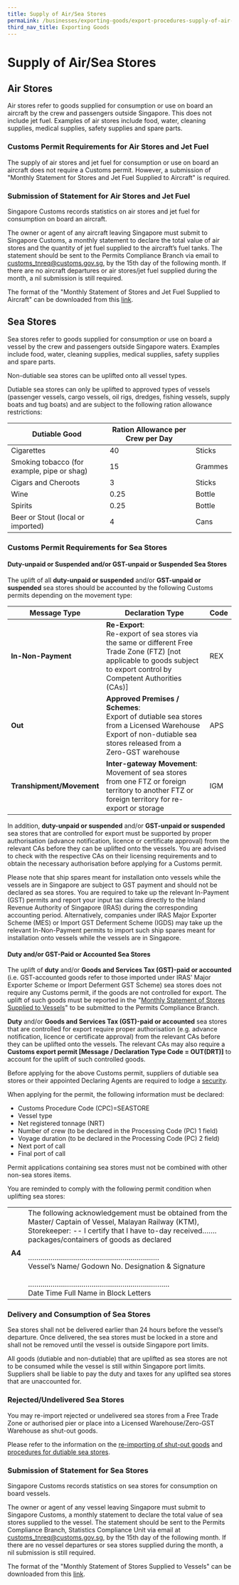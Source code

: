 ```yaml
---
title: Supply of Air/Sea Stores
permaLink: /businesses/exporting-goods/export-procedures-supply-of-air-sea-stores 
third_nav_title: Exporting Goods
---
```


# Supply of Air/Sea Stores

## Air Stores

Air stores refer to goods supplied for consumption or use on board an aircraft by the crew and passengers outside Singapore. This does not include jet fuel. Examples of air stores include food, water, cleaning supplies, medical supplies, safety supplies and spare parts.

### Customs Permit Requirements for Air Stores and Jet Fuel

The supply of air stores and jet fuel for consumption or use on board an aircraft does not require a Customs permit. However, a submission of "Monthly Statement for Stores and Jet Fuel Supplied to Aircraft" is required.

### Submission of Statement for Air Stores and Jet Fuel

Singapore Customs records statistics on air stores and jet fuel for consumption on board an aircraft.

The owner or agent of any aircraft leaving Singapore must submit to Singapore Customs, a monthly statement to declare the total value of air stores and the quantity of jet fuel supplied to the aircraft’s fuel tanks. The statement should be sent to the Permits Compliance Branch via email to [customs_tnreq@customs.gov.sg](mailto:customs_tnreq@customs.gov.sg), by the 15th day of the following month. If there are no aircraft departures or air stores/jet fuel supplied during the month, a nil submission is still required.

The format of the "Monthly Statement of Stores and Jet Fuel Supplied to Aircraft" can be downloaded from this  [link](https://singapore-customs-staging.netlify.app/eservices/customs-forms-and-service-links).

## Sea Stores

Sea stores refer to goods supplied for consumption or use on board a vessel by the crew and passengers outside Singapore waters. Examples include food, water, cleaning supplies, medical supplies, safety supplies and spare parts.

Non-dutiable sea stores can be uplifted onto all vessel types.

Dutiable sea stores can only be uplifted to approved types of vessels (passenger vessels, cargo vessels, oil rigs, dredges, fishing vessels, supply boats and tug boats) and are subject to the following ration allowance restrictions:

| Dutiable Good | Ration Allowance per Crew per Day | | 
|--|--|--|
|Cigarettes  | 40 | Sticks |
| Smoking tobacco (for example, pipe or shag) | 15 | Grammes|
|Cigars and Cheroots| 3  | Sticks|
| Wine |0.25  | Bottle|
| Spirits | 0.25 | Bottle|
| Beer or Stout (local or imported) |4  | Cans|


### Customs Permit Requirements for Sea Stores

#### Duty-unpaid or Suspended and/or GST-unpaid or Suspended Sea Stores

The uplift of all **duty-unpaid or suspended** and/or **GST-unpaid or suspended** sea stores should be accounted by the following Customs permits depending on the movement type:

| Message Type | Declaration Type | Code |
|--|--|--|
| **In-Non-Payment** | **Re-Export**: <br>Re-export of sea stores via the same or different Free Trade Zone (FTZ) [not applicable to goods subject to export control by Competent Authorities (CAs)] | REX |
| **Out** | **Approved Premises / Schemes**: <br> Export of dutiable sea stores from a Licensed Warehouse<br> Export of non-dutiable sea stores released from a Zero-GST warehouse | APS |
| **Transhipment/Movement** | **Inter-gateway Movement**: <br> Movement of sea stores from one FTZ or foreign territory to another FTZ or foreign territory for re-export or storage | IGM |

In addition, **duty-unpaid or suspended** and/or **GST-unpaid or suspended** sea stores that are controlled for export must be supported by proper authorisation (advance notification, licence or certificate approval) from the relevant CAs before they can be uplifted onto the vessels. You are advised to check with the respective CAs on their licensing requirements and to obtain the necessary authorisation before applying for a Customs permit.  
  
Please note that ship spares meant for installation onto vessels while the vessels are in Singapore are subject to GST payment and should not be declared as sea stores. You are required to take up the relevant In-Payment (GST) permits and report your input tax claims directly to the Inland Revenue Authority of Singapore (IRAS) during the corresponding accounting period. Alternatively, companies under IRAS Major Exporter Scheme (MES) or Import GST Deferment Scheme (IGDS) may take up the relevant In-Non-Payment permits to import such ship spares meant for installation onto vessels while the vessels are in Singapore.


#### Duty and/or GST-Paid or Accounted Sea Stores

The uplift of **duty** and/or **Goods and Services Tax (GST)-paid or accounted** (i.e. GST-accounted goods refer to those imported under IRAS' Major Exporter Scheme or Import Deferment GST Scheme) sea stores does not require any Customs permit, if the goods are not controlled for export. The uplift of such goods must be reported in the "[Monthly Statement of Stores Supplied to Vessels](https://www.customs.gov.sg/eservices/customs-forms-and-service-links#Monthly%20Statement%20of%20Stores%20Supplied%20to%20Vessels/Aircraft)" to be submitted to the Permits Compliance Branch.

**Duty** and/or **Goods and Services Tax (GST)-paid or accounted**  sea stores that are controlled for export require proper authorisation (e.g. advance notification, licence or certificate approval) from the relevant CAs before they can be uplifted onto the vessels. The relevant CAs may also require a **Customs export permit [Message / Declaration Type Code = OUT(DRT)]** to account for the uplift of such controlled goods.


Before applying for the above Customs permit, suppliers of dutiable sea stores or their appointed Declaring Agents are required to lodge a  [security](https://singapore-customs-staging.netlify.app/businesses/00e-security-lodgement).

When applying for the permit, the following information must be declared:

-   Customs Procedure Code (CPC)=SEASTORE
-   Vessel type
-   Net registered tonnage (NRT)
-   Number of crew (to be declared in the Processing Code (PC) 1 field)
-   Voyage duration (to be declared in the Processing Code (PC) 2 field)
-   Next port of call
-   Final port of call

Permit applications containing sea stores must  not  be combined with other non-sea stores items.

You are reminded to comply with the following permit condition when uplifting sea stores:

|  |  |
|--|--|
| **A4** | The following acknowledgement must be obtained from the Master/ Captain of Vessel, Malayan Railway (KTM), Storekeeper: -- I certify that I have to-day received…….<br>packages/containers of goods as declared<br><br>……………………………………………………….<br>Vessel’s Name/ Godown No. Designation & Signature<br><br>…………………………………………………………… <br>Date Time Full Name in Block Letters |



### Delivery and Consumption of Sea Stores

Sea stores shall not be delivered earlier than 24 hours before the vessel’s departure. Once delivered, the sea stores must be locked in a store and shall not be removed until the vessel is outside Singapore port limits.

All goods (dutiable and non-dutiable) that are uplifted as sea stores are not to be consumed while the vessel is still within Singapore port limits. Suppliers shall be liable to pay the duty and taxes for any uplifted sea stores that are unaccounted for.

### Rejected/Undelivered Sea Stores

You may re-import rejected or undelivered sea stores from a Free Trade Zone or authorised pier or place into a Licensed Warehouse/Zero-GST Warehouse as shut-out goods.

Please refer to the information on the  [re-importing of shut-out goods](https://singapore-customs-staging.netlify.app/businesses/importing-goods/import-procedures/re-importing-shut-out-goods) and  [procedures for dutiable sea stores](https://www.customs.gov.sg/-/media/cus/files/business/exporting-goods/export-procedures/supply-of-air-sea-stores/procedures-for-dutiable-sea-stores.pdf?la=en&hash=3A9846266DFF8F2D74F044B511628689B7926790).

### Submission of Statement for Sea Stores

Singapore Customs records statistics on sea stores for consumption on board vessels.

The owner or agent of any vessel leaving Singapore must submit to Singapore Customs, a monthly statement to declare the total value of sea stores supplied to the vessel. The statement should be sent to the Permits Compliance Branch, Statistics Compliance Unit via email at  [customs_tnreq@customs.gov.sg](mailto:customs_tnreq@customs.gov.sg), by the 15th day of the following month. If there are no vessel departures or sea stores supplied during the month, a nil submission is still required.

The format of the "Monthly Statement of Stores Supplied to Vessels" can be downloaded from this [link](https://singapore-customs-staging.netlify.app/eservices/customs-forms-and-service-links).
